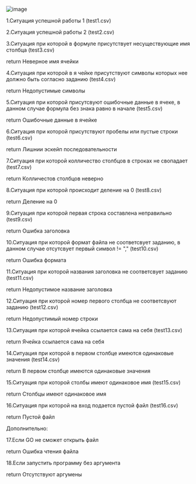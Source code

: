 ![image](https://user-images.githubusercontent.com/83122662/216220989-4e59608b-ee52-45e7-8f4c-df701dadba34.png)


1.Cитуация успешной работы 1 (test1.csv)

2.Ситуация успешной работы 2 (test2.csv)

3.Ситуация при которой в формуле присутствует несуществующие имя столбца (test3.csv)

return Неверное имя ячейки

4.Ситуация при которой в я чейке присутствуют символы которых нее должно быть согласно заданию (test4.csv)

return Недопустимые символы 

5.Ситуация при которой присутсвуют ошибочные данные в ячеке, в данном случае формула без знака равно в начале (test5.csv)

return Ошибочные данные в ячейке 

6.Ситуация при которой присутствуют пробелы или пустые строки (test6.csv)

return Лишнии эскейп последовательности 

7.Ситуация при которой колличество столбцов в строках не свопадает (test7.csv)

return Колличестов столбцов неверно 

8.Ситуация при которой происходит деление на 0 (test8.csv)

return Деление на 0 

9.Ситуация при которой первая строка составлена неправильно (test9.csv)

return Ошибка заголовка 

10.Ситуация при которой формат файла не соответсвует заданию, в данном случае отсутсвует первый символ != "," (test10.csv)

return Ошибка формата 

11.Ситуация при которой названия заголовка не соответсвует заданию (test11.csv)

return Недопустимое название заголовка 

12.Ситуация при которой номер первого столбца не соответсвуют заданию (test12.csv)

return Недопустимый номер строки 

13.Ситуация при которой ячейка ссылается сама на себя (test13.csv)

return Ячейка ссылается сама на себя 

14.Ситуация при которой в первом столбце имеются одинаковые значения (test14.csv)

return  В первом столбце имеются одинаковые значения

15.Cитуация при которой столбы имеют одинаковое имя (test15.csv)

return Столбцы имеют одинаковое имя

16.Ситуация при которой на вход подается пустой файл (test16.csv)

return Пустой файл 

Дополнительно: 

17.Если GO не сможет открыть файл 

return Ошибка чтения файла

18.Если запустить программу без аргумента 

return Отсутствуют аргумены


